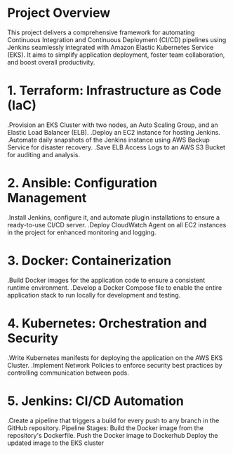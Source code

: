 # Project Overview
This project delivers a comprehensive framework for automating Continuous Integration and Continuous Deployment (CI/CD) pipelines using Jenkins seamlessly integrated with Amazon Elastic Kubernetes Service (EKS). It aims to simplify application deployment, foster team collaboration, and boost overall productivity.

# 1. Terraform: Infrastructure as Code (IaC)
.Provision an EKS Cluster with two nodes, an Auto Scaling Group, and an Elastic Load Balancer (ELB).
.Deploy an EC2 instance for hosting Jenkins.
.Automate daily snapshots of the Jenkins instance using AWS Backup Service for disaster recovery.
.Save ELB Access Logs to an AWS S3 Bucket for auditing and analysis.
# 2. Ansible: Configuration Management
.Install Jenkins, configure it, and automate plugin installations to ensure a ready-to-use CI/CD server.
.Deploy CloudWatch Agent on all EC2 instances in the project for enhanced monitoring and logging.
# 3. Docker: Containerization
.Build Docker images for the application code to ensure a consistent runtime environment.
.Develop a Docker Compose file to enable the entire application stack to run locally for development and testing.
# 4. Kubernetes: Orchestration and Security
.Write Kubernetes manifests for deploying the application on the AWS EKS Cluster.
.Implement Network Policies to enforce security best practices by controlling communication between pods.
# 5. Jenkins: CI/CD Automation
.Create a pipeline that triggers a build for every push to any branch in the GitHub repository.
Pipeline Stages:
Build the Docker image from the repository's Dockerfile.
Push the Docker image to Dockerhub
Deploy the updated image to the EKS cluster
